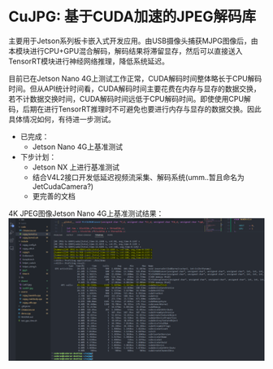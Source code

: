 # CuJPG: 基于CUDA加速的JPEG解码库

主要用于Jetson系列板卡嵌入式开发应用。由USB摄像头捕获MJPG图像后，由本模块进行CPU+GPU混合解码，解码结果将滞留显存，然后可以直接送入TensorRT模块进行神经网络推理，降低系统延迟。

目前已在Jetson Nano 4G上测试工作正常，CUDA解码时间整体略长于CPU解码时间。但从API统计时间看，CUDA解码时间主要花费在内存与显存的数据交换，若不计数据交换时间，CUDA解码时间远低于CPU解码时间。即使使用CPU解码，后期在进行TensorRT推理时不可避免也要进行内存与显存的数据交换。因此具体情况如何，有待进一步测试。

* 已完成：
    * Jetson Nano 4G上基准测试
* 下步计划：
    * Jetson NX 上进行基准测试
    * 结合V4L2接口开发低延迟视频流采集、解码系统(umm..暂且命名为JetCudaCamera?)
    * 更完善的文档

4K JPEG图像Jetson Nano 4G上基准测试结果：
![test](shared/time.png)